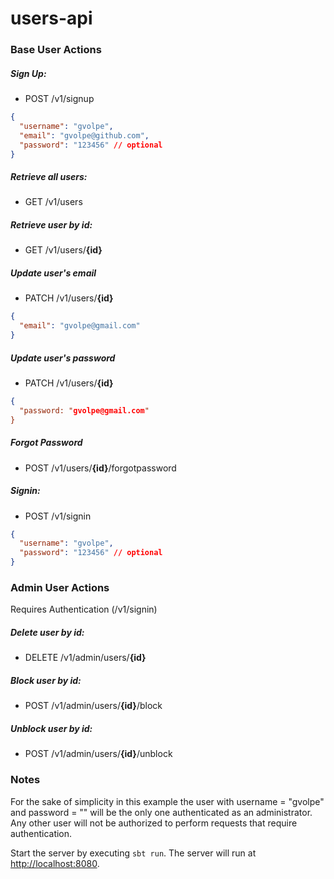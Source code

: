 users-api
=========

### Base User Actions

##### Sign Up:
* POST /v1/signup

```json
{
  "username": "gvolpe",
  "email": "gvolpe@github.com",
  "password": "123456" // optional
}
```

##### Retrieve all users:
* GET /v1/users

##### Retrieve user by id:
* GET /v1/users/**{id}**

##### Update user's email
* PATCH /v1/users/**{id}**

```json
{
  "email": "gvolpe@gmail.com"
}
```

##### Update user's password
* PATCH /v1/users/**{id}**

```json
{
  "password: "gvolpe@gmail.com"
}
```

##### Forgot Password
* POST /v1/users/**{id}**/forgotpassword

##### Signin:
* POST /v1/signin

```json
{
  "username": "gvolpe",
  "password": "123456" // optional
}
```

### Admin User Actions

Requires Authentication (/v1/signin)

##### Delete user by id:
* DELETE /v1/admin/users/**{id}**

##### Block user by id:
* POST /v1/admin/users/**{id}**/block

##### Unblock user by id:
* POST /v1/admin/users/**{id}**/unblock

### Notes

For the sake of simplicity in this example the user with username = "gvolpe" and password = "" will be the only one authenticated as an administrator. Any other user will not be authorized to perform requests that require authentication.

Start the server by executing `sbt run`. The server will run at [http://localhost:8080](http://localhost:8080).
